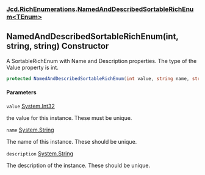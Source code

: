 ### [Jcd.RichEnumerations](Jcd.RichEnumerations.md 'Jcd.RichEnumerations').[NamedAndDescribedSortableRichEnum&lt;TEnum&gt;](Jcd.RichEnumerations.NamedAndDescribedSortableRichEnum_TEnum_.md 'Jcd.RichEnumerations.NamedAndDescribedSortableRichEnum<TEnum>')

## NamedAndDescribedSortableRichEnum(int, string, string) Constructor

A SortableRichEnum with Name and Description properties. The type of the Value property is int.

```csharp
protected NamedAndDescribedSortableRichEnum(int value, string name, string description);
```
#### Parameters

<a name='Jcd.RichEnumerations.NamedAndDescribedSortableRichEnum_TEnum_.NamedAndDescribedSortableRichEnum(int,string,string).value'></a>

`value` [System.Int32](https://docs.microsoft.com/en-us/dotnet/api/System.Int32 'System.Int32')

the value for this instance. These must be unique.

<a name='Jcd.RichEnumerations.NamedAndDescribedSortableRichEnum_TEnum_.NamedAndDescribedSortableRichEnum(int,string,string).name'></a>

`name` [System.String](https://docs.microsoft.com/en-us/dotnet/api/System.String 'System.String')

The name of this instance. These should be unique.

<a name='Jcd.RichEnumerations.NamedAndDescribedSortableRichEnum_TEnum_.NamedAndDescribedSortableRichEnum(int,string,string).description'></a>

`description` [System.String](https://docs.microsoft.com/en-us/dotnet/api/System.String 'System.String')

The description of the instance. These should be unique.